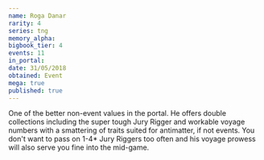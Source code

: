 ```yaml
---
name: Roga Danar
rarity: 4
series: tng
memory_alpha:
bigbook_tier: 4
events: 11
in_portal:
date: 31/05/2018
obtained: Event
mega: true
published: true
---
```


One of the better non-event values in the portal. He offers double collections including the super tough Jury Rigger and workable voyage numbers with a smattering of traits suited for antimatter, if not events. You don't want to pass on 1-4* Jury Riggers too often and his voyage prowess will also serve you fine into the mid-game.
